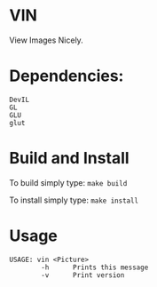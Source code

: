 # VIN

View Images Nicely.

# Dependencies:
```
DevIL
GL
GLU
glut
```

# Build and Install
To build simply type:
```make build```

To install simply type:
```make install```

# Usage
```
USAGE: vin <Picture>
        -h      Prints this message
        -v      Print version
```
